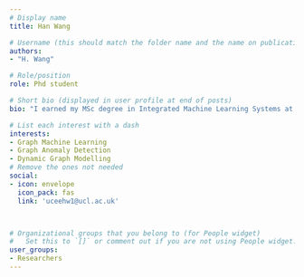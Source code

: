 ```yaml
---
# Display name
title: Han Wang

# Username (this should match the folder name and the name on publications)
authors:
- "H. Wang"

# Role/position
role: Phd student

# Short bio (displayed in user profile at end of posts)
bio: "I earned my MSc degree in Integrated Machine Learning Systems at UCL and my BEng in Mechatronics Engineering at Beijing Jiaotong University (China) and University of Wollongong (Australia). I aim to develop practical algorithms for anomaly detection on real-world networks. My research interests includes anomaly detection on dynamic graphs and dynamic graph modelling."

# List each interest with a dash
interests:
- Graph Machine Learning
- Graph Anomaly Detection
- Dynamic Graph Modelling 
# Remove the ones not needed
social:
- icon: envelope
  icon_pack: fas
  link: 'uceehw1@ucl.ac.uk'



# Organizational groups that you belong to (for People widget)
#   Set this to `[]` or comment out if you are not using People widget.
user_groups:
- Researchers
---
```


